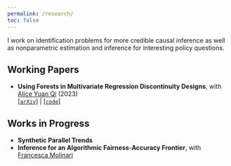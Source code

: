 ```yaml
---
permalink: /research/
toc: false
---
```


I work on identification problems for more credible causal inference as well as nonparametric estimation and inference for interesting policy questions.

## Working Papers
- **Using Forests in Multivariate Regression Discontinuity Designs**, with [Alice Yuan Qi](https://econ.washington.edu/people/yuan-alice-qi) (2023)\
  [[`arXiv`](https://arxiv.org/abs/2303.11721)] | [[`code`](https://github.com/yqi3/Replication-GRF-RD/tree/main)]

## Works in Progress
- **Synthetic Parallel Trends**
- **Inference for an Algorithmic Fairness-Accuracy Frontier**, with [Francesca Molinari](https://molinari.economics.cornell.edu/)
